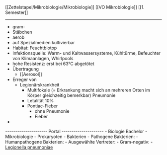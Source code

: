 [[Zettelstapel/Mikrobiologie/Mikrobiologie]] [[VO Mikrobiologie]] [[1. Semester]]

---

- gram-
- Stäbchen
- aerob
- auf Spezialmedien kultivierbar
- Habitat: Feuchtbiotop
- Infektionsquelle: Warm- und Kaltwassersysteme, Kühltürme, Befeuchter von Klimaanlagen, Whirlpools
- hohe Resistenz: erst bei 63°C abgetötet
- Übertragung
	- [[Aerosol]]
- Erreger von
	- Legionärskrankheit
		- Multifokale (= Erkrankung macht sich an mehreren Orten im Körper gleichzeitig bemerkbar) Pneumonie
		- Letalität 10%
		- Pontiac-Fieber
			- ohne Pneumonie
			- Fieber
- 
--------------------- Portal ---------------------
	- Biologie Bachelor
		- Mikrobiologie
			- Prokaryoten
				- Bakterien
					- Pathogene Bakterien:
						- Humanpathogene Bakterien:
							- Ausgewählte Vertreter: 
								- Gram-negativ:
									- [Legionella pneumoniae](Zettelstapel/Mikrobiologie/Legionella-pneumoniae.md)
